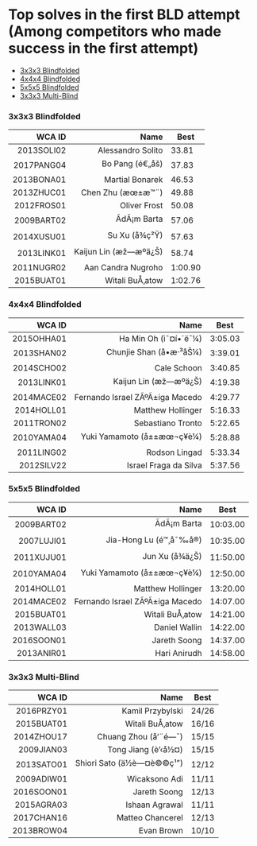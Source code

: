# Top solves in the first BLD attempt (Among competitors who made success in the first attempt) 

- [3x3x3 Blindfolded](#3x3x3-blindfolded)
- [4x4x4 Blindfolded](#4x4x4-blindfolded)
- [5x5x5 Blindfolded](#5x5x5-blindfolded)
- [3x3x3 Multi-Blind](#3x3x3-multi-blind)

### 3x3x3 Blindfolded

|WCA ID| Name |Best|
| --------:| --------:| ------ |
|2013SOLI02|Alessandro Solito	|33.81|
|2017PANG04|	Bo Pang (é€„åš)	|37.83|
|2013BONA01|	Martial Bonarek	|46.53|
|2013ZHUC01|	Chen Zhu (æœ±æ™¨)	|49.88|
|2012FROS01|	Oliver Frost	|50.08|
|2009BART02|	ÃdÃ¡m Barta	|57.06|
|2014XUSU01|	Su Xu (å¾ç²Ÿ)	|57.63|
|2013LINK01|	Kaijun Lin (æž—æºä¿Š)	|58.74|
|2011NUGR02|Aan Candra Nugroho	|1:00.90|
|2015BUAT01|	Witali BuÅ‚atow	|1:02.76|



### 4x4x4 Blindfolded

|WCA ID| Name |Best|
| --------:| --------:| ------ |
|2015OHHA01	|Ha Min Oh (ì˜¤í•´ë¯¼)	|3:05.03|
|2013SHAN02	|Chunjie Shan (å•æ·³åŠ¼)	|3:39.01|
|2014SCHO02	|Cale Schoon	|3:40.85|
|2013LINK01	|Kaijun Lin (æž—æºä¿Š)	|4:19.38|
|2014MACE02	|Fernando Israel ZÃºÃ±iga Macedo	|4:29.77|
|2014HOLL01	|Matthew Hollinger	|5:16.33|
|2011TRON02	|Sebastiano Tronto	|5:22.65|
|2010YAMA04	|Yuki Yamamoto (å±±æœ¬ç¥è¼)	|5:28.88|
|2011LING02	|Rodson Lingad	|5:33.34|
|2012SILV22	|Israel Fraga da Silva	|5:37.56|

### 5x5x5 Blindfolded

|WCA ID| Name |Best|
| --------:| --------:| ------ |
|2009BART02	|ÃdÃ¡m Barta	|10:03.00|
|2007LUJI01	|Jia-Hong Lu (é™¸å˜‰å®)	|10:35.00|
|2011XUJU01	|Jun Xu (å¾ä¿Š)	|11:50.00|
|2010YAMA04	|Yuki Yamamoto (å±±æœ¬ç¥è¼)	|12:50.00|
|2014HOLL01	|Matthew Hollinger	|13:20.00|
|2014MACE02	|Fernando Israel ZÃºÃ±iga Macedo	|14:07.00|
|2015BUAT01	|Witali BuÅ‚atow	|14:21.00|
|2013WALL03	|Daniel Wallin	|14:22.00|
|2016SOON01	|Jareth Soong	|14:37.00|
|2013ANIR01	|Hari Anirudh	|14:58.00|

### 3x3x3 Multi-Blind

|WCA ID| Name |Best|
| --------:| --------:| ------ |
|2016PRZY01|Kamil Przybylski|24/26|
|2015BUAT01|	Witali BuÅ‚atow|	16/16|
|2014ZHOU17|	Chuang Zhou (å‘¨é—¯)|	15/15|
|2009JIAN03|	Tong Jiang (è’‹å½¤)|	15/15|
|2013SATO01|	Shiori Sato (ä½è—¤è©©ç¹”)|	12/12|
|2009ADIW01|	Wicaksono Adi|	11/11|
|2016SOON01|	Jareth Soong|	12/13|
|2015AGRA03|	Ishaan Agrawal|	11/11|
|2017CHAN16|	Matteo Chancerel|	12/13|
|2013BROW04|	Evan Brown|	10/10|
